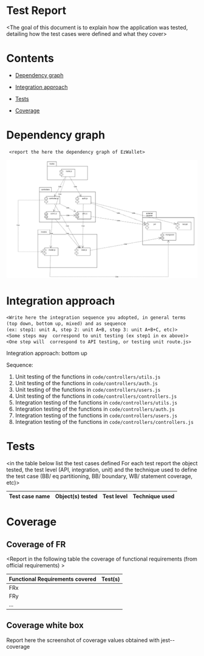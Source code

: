 # Test Report

<The goal of this document is to explain how the application was tested, detailing how the test cases were defined and what they cover>

# Contents

- [Dependency graph](#dependency-graph)

- [Integration approach](#integration-approach)

- [Tests](#tests)

- [Coverage](#Coverage)

# Dependency graph

     <report the here the dependency graph of EzWallet>

![Dependency graph](images/dependency_graph.png)

# Integration approach

    <Write here the integration sequence you adopted, in general terms (top down, bottom up, mixed) and as sequence
    (ex: step1: unit A, step 2: unit A+B, step 3: unit A+B+C, etc)>
    <Some steps may  correspond to unit testing (ex step1 in ex above)>
    <One step will  correspond to API testing, or testing unit route.js>

Integration approach: bottom up

Sequence:

1. Unit testing of the functions in `code/controllers/utils.js`
2. Unit testing of the functions in `code/controllers/auth.js`
3. Unit testing of the functions in `code/controllers/users.js`
4. Unit testing of the functions in `code/controllers/controllers.js`
5. Integration testing of the functions in `code/controllers/utils.js`
6. Integration testing of the functions in `code/controllers/auth.js`
7. Integration testing of the functions in `code/controllers/users.js`
8. Integration testing of the functions in `code/controllers/controllers.js`

# Tests

<in the table below list the test cases defined For each test report the object tested, the test level (API, integration, unit) and the technique used to define the test case (BB/ eq partitioning, BB/ boundary, WB/ statement coverage, etc)> <split the table if needed>

| Test case name | Object(s) tested | Test level | Technique used |
| -------------- | ---------------- | ---------- | -------------- |

# Coverage

## Coverage of FR

<Report in the following table the coverage of functional requirements (from official requirements) >

| Functional Requirements covered | Test(s) |
| ------------------------------- | ------- |
| FRx                             |         |
| FRy                             |         |
| ...                             |         |

## Coverage white box

Report here the screenshot of coverage values obtained with jest-- coverage
